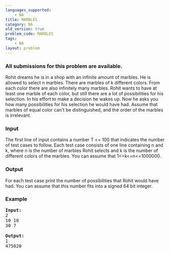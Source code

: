 ```yaml
---
languages_supported:
    - NA
title: MARBLES
category: NA
old_version: true
problem_code: MARBLES
tags:
    - NA
layout: problem
---
```

###  All submissions for this problem are available. 


Rohit dreams he is in a shop with an infinite amount of marbles. He is allowed to select n marbles. There are marbles of k different colors. From each color there are also infinitely many marbles. Rohit wants to have at least one marble of each color, but still there are a lot of possibilities for his selection. In his effort to make a decision he wakes up.
Now he asks you how many possibilities for his selection he would have had.
Assume that marbles of equal color can't be distinguished, and the order of the marbles is irrelevant.

### Input


The first line of input contains a number T <= 100 that indicates the number of test cases to follow. Each test case consists of one line containing n and k, where n is the number of marbles Rohit selects and k is the number of different colors of the marbles. You can assume that 1<=k<=n<=1000000.

### Output


For each test case print the number of possibilities that Rohit would have had.
You can assume that this number fits into a signed 64 bit integer.

### Example

<pre><b><tt>Input:</tt></b>
2
10 10
30 7

<b><tt>Output:</tt></b>
1
475020

</pre>